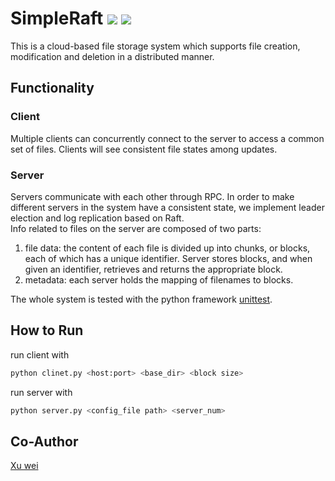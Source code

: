 # SimpleRaft ![](https://img.shields.io/github/license/joker452/SimpleRaft) ![](https://img.shields.io/badge/python-3.6%2B-blue)

This is a cloud-based file storage system which supports file creation, modification and deletion in a distributed manner.  

## Functionality

### Client

Multiple clients can concurrently connect to the server to access a common set of files. Clients will see consistent file states among updates.

### Server

Servers communicate with each other through RPC. In order to make different servers in the system have a consistent state, we implement leader election and log replication based on Raft.  
Info related to files on the server are composed of two parts:

1. file data: the content of each file is divided up into chunks, or blocks, each of which has a unique identifier. Server stores blocks, and when given an identifier, retrieves and returns the appropriate block.
2. metadata: each server holds the mapping of filenames to blocks.

The whole system is tested with the python framework [unittest](https://docs.python.org/3/library/unittest.html).

## How to Run

run client with

```Python
python clinet.py <host:port> <base_dir> <block size>
```

run server with

```Python
python server.py <config_file path> <server_num>
```

## Co-Author

[Xu wei](https://github.com/weixu000)

